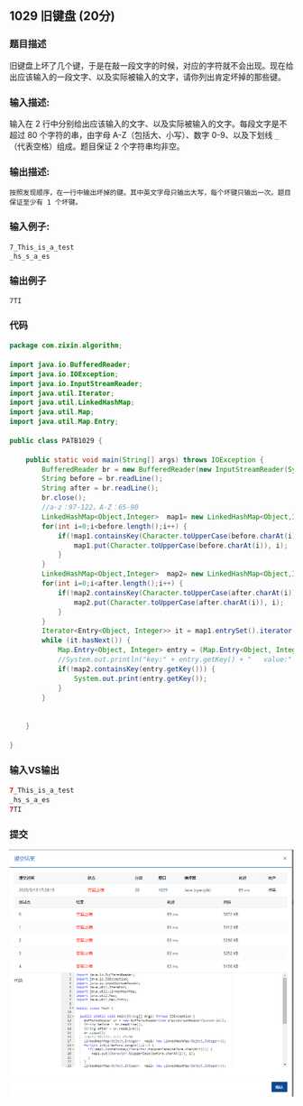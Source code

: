 ## 1029 旧键盘 (20分)

### 题目描述

旧键盘上坏了几个键，于是在敲一段文字的时候，对应的字符就不会出现。现在给出应该输入的一段文字、以及实际被输入的文字，请你列出肯定坏掉的那些键。

### 输入描述:

输入在 2 行中分别给出应该输入的文字、以及实际被输入的文字。每段文字是不超过 80 个字符的串，由字母 A-Z（包括大、小写）、数字 0-9、以及下划线 `_`（代表空格）组成。题目保证 2 个字符串均非空。

### 输出描述:

```
按照发现顺序，在一行中输出坏掉的键。其中英文字母只输出大写，每个坏键只输出一次。题目保证至少有 1 个坏键。
```

### 输入例子:

```
7_This_is_a_test
_hs_s_a_es
```

### 输出例子

```
7TI
```

### 代码

```java
package com.zixin.algorithm;

import java.io.BufferedReader;
import java.io.IOException;
import java.io.InputStreamReader;
import java.util.Iterator;
import java.util.LinkedHashMap;
import java.util.Map;
import java.util.Map.Entry;

public class PATB1029 {

	public static void main(String[] args) throws IOException {
		BufferedReader br = new BufferedReader(new InputStreamReader(System.in));
		String before = br.readLine();
		String after = br.readLine();
		br.close();
		//a-z：97-122，A-Z：65-90
		LinkedHashMap<Object,Integer>  map1= new LinkedHashMap<Object,Integer>();
		for(int i=0;i<before.length();i++) {
			if(!map1.containsKey(Character.toUpperCase(before.charAt(i)))) {
				map1.put(Character.toUpperCase(before.charAt(i)), i);
			}
		}
		LinkedHashMap<Object,Integer>  map2= new LinkedHashMap<Object,Integer>();
		for(int i=0;i<after.length();i++) {
			if(!map2.containsKey(Character.toUpperCase(after.charAt(i)))) {
				map2.put(Character.toUpperCase(after.charAt(i)), i);
			}
		}
		Iterator<Entry<Object, Integer>> it = map1.entrySet().iterator();
        while (it.hasNext()) {
            Map.Entry<Object, Integer> entry = (Map.Entry<Object, Integer>) it.next();
            //System.out.println("key:" + entry.getKey() + "   value:" + entry.getValue());
            if(!map2.containsKey(entry.getKey())) {
            	System.out.print(entry.getKey());
            }
        }

		
	}

}


```





### 输入VS输出

```java
7_This_is_a_test
_hs_s_a_es
7TI
```

### 提交

![PATB1029提交](image/PATB1029提交.png)

